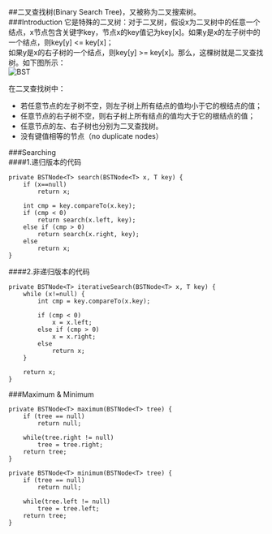 ##二叉查找树(Binary Search Tree)，又被称为二叉搜索树。                
###Introduction
它是特殊的二叉树：对于二叉树，假设x为二叉树中的任意一个结点，x节点包含关键字key，节点x的key值记为key[x]。如果y是x的左子树中的一个结点，则key[y] <= key[x]；               
如果y是x的右子树的一个结点，则key[y] >= key[x]。那么，这棵树就是二叉查找树。如下图所示：                                           
![BST](/DataStructure/img/4-bst.png)           
        
在二叉查找树中：                 
- 若任意节点的左子树不空，则左子树上所有结点的值均小于它的根结点的值；           
- 任意节点的右子树不空，则右子树上所有结点的值均大于它的根结点的值；           
- 任意节点的左、右子树也分别为二叉查找树。             
- 没有键值相等的节点（no duplicate nodes）              
           
###Searching           
####1.递归版本的代码
```
private BSTNode<T> search(BSTNode<T> x, T key) {
    if (x==null)
        return x;

    int cmp = key.compareTo(x.key);
    if (cmp < 0)
        return search(x.left, key);
    else if (cmp > 0)
        return search(x.right, key);
    else
        return x;
}
```            
        
####2.非递归版本的代码         
```
private BSTNode<T> iterativeSearch(BSTNode<T> x, T key) {
    while (x!=null) {
        int cmp = key.compareTo(x.key);

        if (cmp < 0) 
            x = x.left;
        else if (cmp > 0) 
            x = x.right;
        else
            return x;
    }

    return x;
}
```         
         
###Maximum & Minimum           
```
private BSTNode<T> maximum(BSTNode<T> tree) {
    if (tree == null)
        return null;

    while(tree.right != null)
        tree = tree.right;
    return tree;
}

private BSTNode<T> minimum(BSTNode<T> tree) {
    if (tree == null)
        return null;

    while(tree.left != null)
        tree = tree.left;
    return tree;
}
```
            
